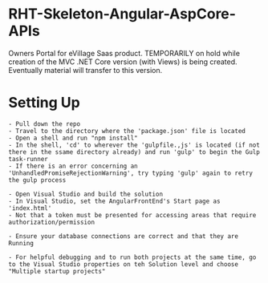 # RHT-Skeleton-Angular-AspCore-APIs
Owners Portal for eVillage Saas product. TEMPORARILY on hold while creation of the MVC .NET Core version (with Views) is being created. Eventually material will transfer to this version.

# Setting Up

	- Pull down the repo
	- Travel to the directory where the 'package.json' file is located
	- Open a shell and run "npm install"
	- In the shell, 'cd' to wherever the 'gulpfile.,js' is located (if not there in the ssame directory already) and run 'gulp' to begin the Gulp task-runner
	- If there is an error concerning an 'UnhandledPromiseRejectionWarning', try typing 'gulp' again to retry the gulp process
	
	- Open Visual Studio and build the solution
	- In Visual Studio, set the AngularFrontEnd's Start page as 'index.html'
	- Not that a token must be presented for accessing areas that require authorization/permission
	
	- Ensure your database connections are correct and that they are Running
	
	- For helpful debugging and to run both projects at the same time, go to the Visual Studio properties on teh Solution level and choose "Multiple startup projects"
